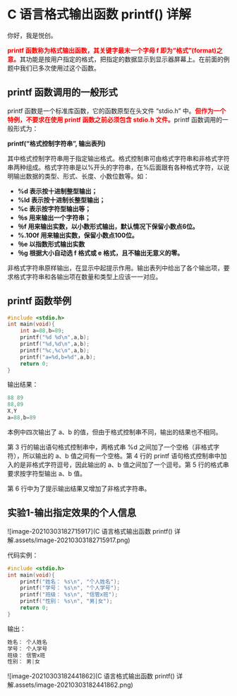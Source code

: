 # C 语言格式输出函数 printf() 详解

你好，我是悦创。

<font color="red">**printf 函数称为格式输出函数，其关键字最末一个字母 f 即为“格式”(format)之意。**</font>其功能是按用户指定的格式，把指定的数据显示到显示器屏幕上。在前面的例题中我们已多次使用过这个函数。



## printf 函数调用的一般形式

printf 函数是一个标准库函数，它的函数原型在头文件 “stdio.h” 中。<font color="red">**但作为一个特例，不要求在使用 printf 函数之前必须包含 stdio.h 文件。**</font>printf 函数调用的一般形式为：

**printf(“格式控制字符串”, 输出表列)**

其中格式控制字符串用于指定输出格式。格式控制串可由格式字符串和非格式字符串两种组成。格式字符串是以%开头的字符串，在%后面跟有各种格式字符，以说明输出数据的类型、形式、长度、小数位数等。如：

- **%d 表示按十进制整型输出；**
- **%ld 表示按十进制长整型输出；**
- **%c 表示按字符型输出等；**
- **％s 用来输出一个字符串；**
- **％f 用来输出实数，以小数形式输出，默认情况下保留小数点6位。**
- **%.100f 用来输出实数，保留小数点100位。**
- **％e 以指数形式输出实数**
- **％g 根据大小自动选 f 格式或 e 格式，且不输出无意义的零。**



非格式字符串原样输出，在显示中起提示作用。输出表列中给出了各个输出项，要求格式字符串和各输出项在数量和类型上应该一一对应。



## printf 函数举例

```c
#include <stdio.h>
int main(void){
    int a=88,b=89;
    printf("%d %d\n",a,b);
    printf("%d,%d\n",a,b);
    printf("%c,%c\n",a,b);
    printf("a=%d,b=%d",a,b);
    return 0;
}
```

输出结果：

```c
88 89
88,89
X,Y
a=88,b=89
```

本例中四次输出了 a、b 的值，但由于格式控制串不同，输出的结果也不相同。

第 3 行的输出语句格式控制串中，两格式串 %d 之间加了一个空格（非格式字符），所以输出的 a、b 值之间有一个空格。第 4 行的 printf 语句格式控制串中加入的是非格式字符逗号，因此输出的 a、b 值之间加了一个逗号。第 5 行的格式串要求按字符型输出 a、b 值。

第 6 行中为了提示输出结果又增加了非格式字符串。



## 实验1-输出指定效果的个人信息

![image-20210303182715917](C 语言格式输出函数 printf() 详解.assets/image-20210303182715917.png)

代码实例：

```c
#include <stdio.h>
int main(void){
    printf("姓名： %s\n", "个人姓名");
    printf("学号： %s\n", "个人学号");
    printf("班级： %s\n", "信管x班");
    printf("性别： %s\n", "男|女");
    return 0;
}
```

输出：

```c
姓名： 个人姓名
学号： 个人学号
班级： 信管x班
性别： 男|女
```

![image-20210303182441862](C 语言格式输出函数 printf() 详解.assets/image-20210303182441862.png)